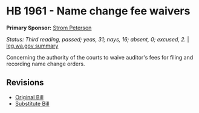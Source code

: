 # HB 1961 - Name change fee waivers
**Primary Sponsor:** [Strom Peterson](/person/leg/strom.peterson.md)

*Status: Third reading, passed; yeas, 31; nays, 16; absent, 0; excused, 2.* | [leg.wa.gov summary](https://app.leg.wa.gov/billsummary?BillNumber=1961&Year=2021)

Concerning the authority of the courts to waive auditor's fees for filing and recording name change orders.

## Revisions
* [Original Bill](1/)
* [Substitute Bill](S/)